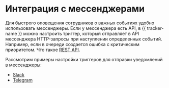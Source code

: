 # Интеграция с мессенджерами

Для быстрого оповещения сотрудников о важных событиях удобно использовать мессенджеры. Если у мессенджера есть API, в {{ tracker-name }} можно настроить триггер, который отправляет в API мессенджера HTTP-запросы при наступлении определенных событий. Например, если в очереди создается ошибка с критическим приоритетом. Что такое [REST API](../glossary/rest-api.md).

Рассмотрим примеры настройки триггеров для отправки уведомлений в мессенджеры:

- [Slack](slack.md)
- [Telegram](telegram.md)


